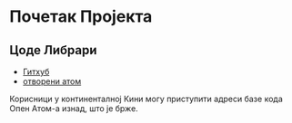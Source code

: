 # Почетак Пројекта

## Цоде Либрари

* [Гитхуб](https://github.com/3TiSite)
* [отворени атом](https://atomgit.com/orgs/3ti)

Корисници у континенталној Кини могу приступити адреси базе кода Опен Атом-а изнад, што је брже.
